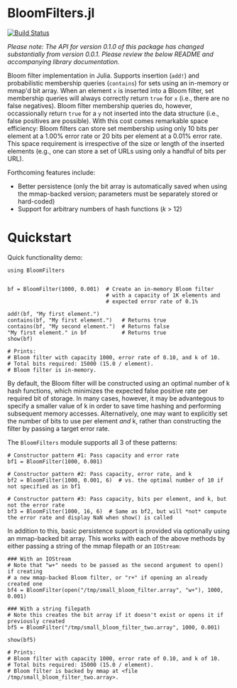 BloomFilters.jl
===============

[![Build Status](https://travis-ci.org/johnmyleswhite/BloomFilters.jl.png)](https://travis-ci.org/johnmyleswhite/BloomFilters.jl)

*Please note: The API for version 0.1.0 of this package has changed substantially from version 0.0.1. Please review the below README and accompanying library documentation.*

Bloom filter implementation in Julia. Supports insertion (`add!`) and probabilistic membership queries (`contains`) for sets using an in-memory or mmap'd bit array. When an element `x` is inserted into a Bloom filter, set membership queries will always correctly return `true` for `x` (i.e., there are no false negatives). Bloom filter membership queries do, however, occassionally return `true` for a `y` not inserted into the data structure (i.e., false positives are possible). With this cost comes remarkable space efficiency: Bloom filters can store set membership using only 10 bits per element at a 1.00% error rate or 20 bits per element at a 0.01% error rate. This space requirement is irrespective of the size or length of the inserted elements (e.g., one can store a set of URLs using only a handful of bits per URL).


Forthcoming features include:
* Better persistence (only the bit array is automatically saved when using the mmap-backed version; parameters must be separately stored or hard-coded)
* Support for arbitrary numbers of hash functions (*k* > 12)


Quickstart
==========
Quick functionality demo:
```
using BloomFilters


bf = BloomFilter(1000, 0.001)  # Create an in-memory Bloom filter
							   # with a capacity of 1K elements and
							   # expected error rate of 0.1%

add!(bf, "My first element.")
contains(bf, "My first element.")   # Returns true
contains(bf, "My second element.")  # Returns false
"My first element." in bf           # Returns true
show(bf)

# Prints:
# Bloom filter with capacity 1000, error rate of 0.10, and k of 10.
# Total bits required: 15000 (15.0 / element).
# Bloom filter is in-memory.

```

By default, the Bloom filter will be constructed using an optimal number of k hash functions, which minimizes the expected false positive rate per required bit of storage. In many cases, however, it may be advantegous to specify a smaller value of k in order to save time hashing and performing subsequent memory accesses. Alternatively, one may want to explicitly set the number of bits to use per element _and_ k, rather than constructing the filter by passing a target error rate.


The `BloomFilters` module supports all 3 of these patterns:

```
# Constructor pattern #1: Pass capacity and error rate
bf1 = BloomFilter(1000, 0.001)

# Constructor pattern #2: Pass capacity, error rate, and k
bf2 = BloomFilter(1000, 0.001, 6)  # vs. the optimal number of 10 if not specified as in bf1

# Constructor pattern #3: Pass capacity, bits per element, and k, but not the error rate
bf3 = BloomFilter(1000, 16, 6)  # Same as bf2, but will *not* compute the error rate and display NaN when show() is called
```


In addition to this, basic persistence support is provided via optionally using an mmap-backed bit array. This works with each of the above methods by either passing a string of the mmap filepath or an `IOStream`:

```
### With an IOStream
# Note that "w+" needs to be passed as the second argument to open() if creating
# a new mmap-backed Bloom filter, or "r+" if opening an already created one
bf4 = BloomFilter(open("/tmp/small_bloom_filter.array", "w+"), 1000, 0.001)

### With a string filepath
# Note this creates the bit array if it doesn't exist or opens it if previously created
bf5 = BloomFilter("/tmp/small_bloom_filter_two.array", 1000, 0.001)

show(bf5)

# Prints:
# Bloom filter with capacity 1000, error rate of 0.10, and k of 10.
# Total bits required: 15000 (15.0 / element).
# Bloom filter is backed by mmap at <file /tmp/small_bloom_filter_two.array>.
```
